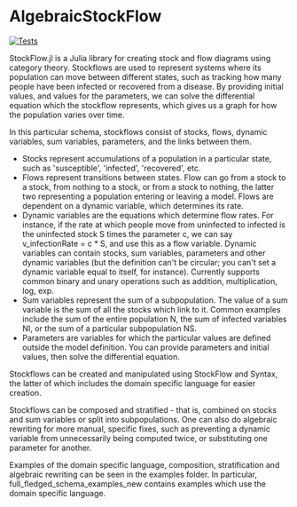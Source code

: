 # AlgebraicStockFlow
[![Tests](https://github.com/AlgebraicJulia/StockFlow.jl/actions/workflows/tests.yml/badge.svg)](https://github.com/AlgebraicJulia/StockFlow.jl/actions/workflows/tests.yml)
<!-- TODO: Set up on codecov.io for repo [![codecov](https://codecov.io/github/AlgebraicJulia/StockFlow.jl/branch/maaster/graph/badge.svg)](https://app.codecov.io/github/AlgebraicJulia/StockFlow.jl) -->

StockFlow.jl is a Julia library for creating stock and flow diagrams using category theory.  Stockflows are used to represent systems where its population can move between different states, such as tracking how many people have been infected or recovered from a disease.  By providing initial values, and values for the parameters, we can solve the differential equation which the stockflow represents, which gives us a graph for how the population varies over time.

In this particular schema, stockflows consist of stocks, flows, dynamic variables, sum variables, parameters, and the links between them.

* Stocks represent accumulations of a population in a particular state, such as 'susceptible', 'infected', 'recovered', etc.
* Flows represent transitions between states.  Flow can go from a stock to a stock, from nothing to a stock, or from a stock to nothing, the latter two representing a population entering or leaving a model.  Flows are dependent on a dynamic variable, which determines its rate.
* Dynamic variables are the equations which determine flow rates.  For instance, if the rate at which people move from uninfected to infected is the uninfected stock S times the parameter c, we can say v\_infectionRate = c * S, and use this as a flow variable.  Dynamic variables can contain stocks, sum variables, parameters and other dynamic variables (but the definition can't be circular; you can't set a dynamic variable equal to itself, for instance).  Currently supports common binary and unary operations such as addition, multiplication, log, exp.
* Sum variables represent the sum of a subpopulation.  The value of a sum variable is the sum of all the stocks which link to it.  Common examples include the sum of the entire population N, the sum of infected variables NI, or the sum of a particular subpopulation NS.
* Parameters are variables for which the particular values are defined outside the model definition.  You can provide parameters and initial values, then solve the differential equation.

Stockflows can be created and manipulated using StockFlow and Syntax, the latter of which includes the domain specific language for easier creation.

Stockflows can be composed and stratified - that is, combined on stocks and sum variables or split into subpopulations.  One can also do algebraic rewriting for more manual, specific fixes, such as preventing a dynamic variable from unnecessarily being computed twice, or substituting one parameter for another.

Examples of the domain specific language, composition, stratification and algebraic rewriting can be seen in the examples folder.  In particular, full\_fledged\_schema\_examples\_new contains examples which use the domain specific language.

